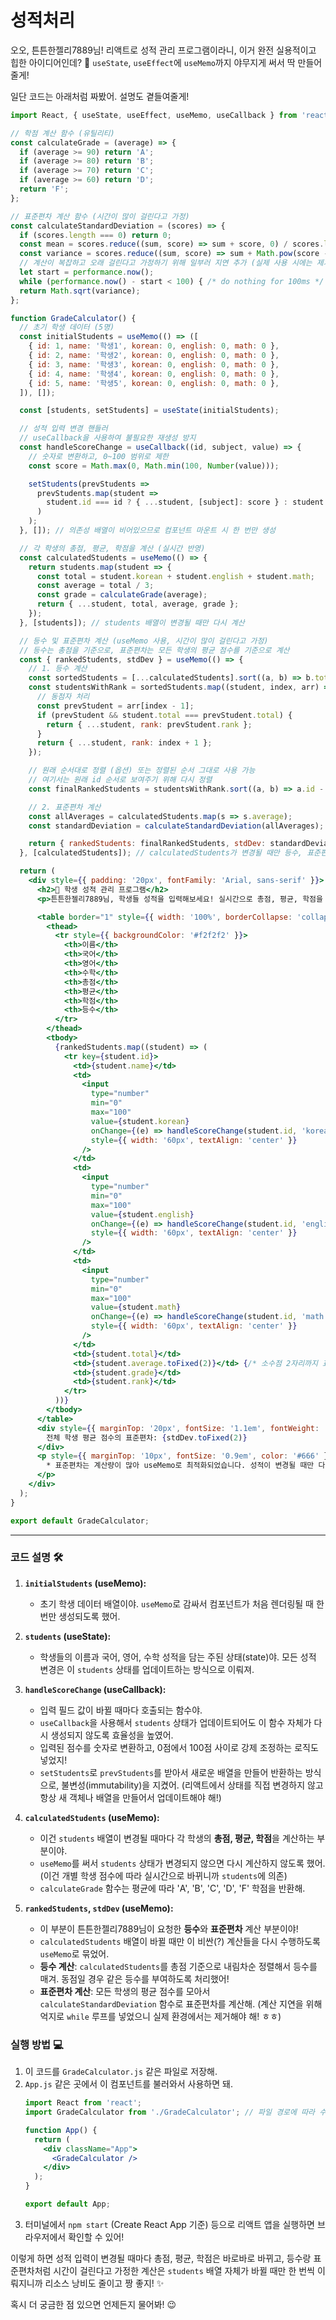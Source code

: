 
# 성적처리

오오, 튼튼한젤리7889님! 리액트로 성적 관리 프로그램이라니, 이거 완전 실용적이고 힙한 아이디어인데? 🤩 `useState`, `useEffect`에 `useMemo`까지 야무지게 써서 딱 만들어 줄게!

일단 코드는 아래처럼 짜봤어. 설명도 곁들여줄게!

```jsx
import React, { useState, useEffect, useMemo, useCallback } from 'react';

// 학점 계산 함수 (유틸리티)
const calculateGrade = (average) => {
  if (average >= 90) return 'A';
  if (average >= 80) return 'B';
  if (average >= 70) return 'C';
  if (average >= 60) return 'D';
  return 'F';
};

// 표준편차 계산 함수 (시간이 많이 걸린다고 가정)
const calculateStandardDeviation = (scores) => {
  if (scores.length === 0) return 0;
  const mean = scores.reduce((sum, score) => sum + score, 0) / scores.length;
  const variance = scores.reduce((sum, score) => sum + Math.pow(score - mean, 2), 0) / scores.length;
  // 계산이 복잡하고 오래 걸린다고 가정하기 위해 일부러 지연 추가 (실제 사용 시에는 제거)
  let start = performance.now();
  while (performance.now() - start < 100) { /* do nothing for 100ms */ }
  return Math.sqrt(variance);
};

function GradeCalculator() {
  // 초기 학생 데이터 (5명)
  const initialStudents = useMemo(() => ([
    { id: 1, name: '학생1', korean: 0, english: 0, math: 0 },
    { id: 2, name: '학생2', korean: 0, english: 0, math: 0 },
    { id: 3, name: '학생3', korean: 0, english: 0, math: 0 },
    { id: 4, name: '학생4', korean: 0, english: 0, math: 0 },
    { id: 5, name: '학생5', korean: 0, english: 0, math: 0 },
  ]), []);

  const [students, setStudents] = useState(initialStudents);

  // 성적 입력 변경 핸들러
  // useCallback을 사용하여 불필요한 재생성 방지
  const handleScoreChange = useCallback((id, subject, value) => {
    // 숫자로 변환하고, 0~100 범위로 제한
    const score = Math.max(0, Math.min(100, Number(value)));

    setStudents(prevStudents =>
      prevStudents.map(student =>
        student.id === id ? { ...student, [subject]: score } : student
      )
    );
  }, []); // 의존성 배열이 비어있으므로 컴포넌트 마운트 시 한 번만 생성

  // 각 학생의 총점, 평균, 학점을 계산 (실시간 반영)
  const calculatedStudents = useMemo(() => {
    return students.map(student => {
      const total = student.korean + student.english + student.math;
      const average = total / 3;
      const grade = calculateGrade(average);
      return { ...student, total, average, grade };
    });
  }, [students]); // students 배열이 변경될 때만 다시 계산

  // 등수 및 표준편차 계산 (useMemo 사용, 시간이 많이 걸린다고 가정)
  // 등수는 총점을 기준으로, 표준편차는 모든 학생의 평균 점수를 기준으로 계산
  const { rankedStudents, stdDev } = useMemo(() => {
    // 1. 등수 계산
    const sortedStudents = [...calculatedStudents].sort((a, b) => b.total - a.total); // 총점 내림차순 정렬
    const studentsWithRank = sortedStudents.map((student, index, arr) => {
      // 동점자 처리
      const prevStudent = arr[index - 1];
      if (prevStudent && student.total === prevStudent.total) {
        return { ...student, rank: prevStudent.rank };
      }
      return { ...student, rank: index + 1 };
    });

    // 원래 순서대로 정렬 (옵션) 또는 정렬된 순서 그대로 사용 가능
    // 여기서는 원래 id 순서로 보여주기 위해 다시 정렬
    const finalRankedStudents = studentsWithRank.sort((a, b) => a.id - b.id);

    // 2. 표준편차 계산
    const allAverages = calculatedStudents.map(s => s.average);
    const standardDeviation = calculateStandardDeviation(allAverages);

    return { rankedStudents: finalRankedStudents, stdDev: standardDeviation };
  }, [calculatedStudents]); // calculatedStudents가 변경될 때만 등수, 표준편차 다시 계산

  return (
    <div style={{ padding: '20px', fontFamily: 'Arial, sans-serif' }}>
      <h2>📝 학생 성적 관리 프로그램</h2>
      <p>튼튼한젤리7889님, 학생들 성적을 입력해보세요! 실시간으로 총점, 평균, 학점을 계산해줘요. 등수랑 표준편차는 useMemo로 성능 최적화했답니다! 😉</p>

      <table border="1" style={{ width: '100%', borderCollapse: 'collapse', textAlign: 'center' }}>
        <thead>
          <tr style={{ backgroundColor: '#f2f2f2' }}>
            <th>이름</th>
            <th>국어</th>
            <th>영어</th>
            <th>수학</th>
            <th>총점</th>
            <th>평균</th>
            <th>학점</th>
            <th>등수</th>
          </tr>
        </thead>
        <tbody>
          {rankedStudents.map((student) => (
            <tr key={student.id}>
              <td>{student.name}</td>
              <td>
                <input
                  type="number"
                  min="0"
                  max="100"
                  value={student.korean}
                  onChange={(e) => handleScoreChange(student.id, 'korean', e.target.value)}
                  style={{ width: '60px', textAlign: 'center' }}
                />
              </td>
              <td>
                <input
                  type="number"
                  min="0"
                  max="100"
                  value={student.english}
                  onChange={(e) => handleScoreChange(student.id, 'english', e.target.value)}
                  style={{ width: '60px', textAlign: 'center' }}
                />
              </td>
              <td>
                <input
                  type="number"
                  min="0"
                  max="100"
                  value={student.math}
                  onChange={(e) => handleScoreChange(student.id, 'math', e.target.value)}
                  style={{ width: '60px', textAlign: 'center' }}
                />
              </td>
              <td>{student.total}</td>
              <td>{student.average.toFixed(2)}</td> {/* 소수점 2자리까지 표시 */}
              <td>{student.grade}</td>
              <td>{student.rank}</td>
            </tr>
          ))}
        </tbody>
      </table>
      <div style={{ marginTop: '20px', fontSize: '1.1em', fontWeight: 'bold' }}>
        전체 학생 평균 점수의 표준편차: {stdDev.toFixed(2)}
      </div>
      <p style={{ marginTop: '10px', fontSize: '0.9em', color: '#666' }}>
        * 표준편차는 계산량이 많아 useMemo로 최적화되었습니다. 성적이 변경될 때만 다시 계산됩니다.
      </p>
    </div>
  );
}

export default GradeCalculator;
```

---

### 코드 설명 🛠️

1.  **`initialStudents` (useMemo):**
    *   초기 학생 데이터 배열이야. `useMemo`로 감싸서 컴포넌트가 처음 렌더링될 때 한 번만 생성되도록 했어.

2.  **`students` (useState):**
    *   학생들의 이름과 국어, 영어, 수학 성적을 담는 주된 상태(state)야. 모든 성적 변경은 이 `students` 상태를 업데이트하는 방식으로 이뤄져.

3.  **`handleScoreChange` (useCallback):**
    *   입력 필드 값이 바뀔 때마다 호출되는 함수야.
    *   `useCallback`을 사용해서 `students` 상태가 업데이트되어도 이 함수 자체가 다시 생성되지 않도록 효율성을 높였어.
    *   입력된 점수를 숫자로 변환하고, 0점에서 100점 사이로 강제 조정하는 로직도 넣었지!
    *   `setStudents`로 `prevStudents`를 받아서 새로운 배열을 만들어 반환하는 방식으로, 불변성(immutability)을 지켰어. (리액트에서 상태를 직접 변경하지 않고 항상 새 객체나 배열을 만들어서 업데이트해야 해!)

4.  **`calculatedStudents` (useMemo):**
    *   이건 `students` 배열이 변경될 때마다 각 학생의 **총점, 평균, 학점**을 계산하는 부분이야.
    *   `useMemo`를 써서 `students` 상태가 변경되지 않으면 다시 계산하지 않도록 했어. (이건 개별 학생 점수에 따라 실시간으로 바뀌니까 `students`에 의존)
    *   `calculateGrade` 함수는 평균에 따라 'A', 'B', 'C', 'D', 'F' 학점을 반환해.

5.  **`rankedStudents`, `stdDev` (useMemo):**
    *   이 부분이 튼튼한젤리7889님이 요청한 **등수**와 **표준편차** 계산 부분이야!
    *   `calculatedStudents` 배열이 바뀔 때만 이 비싼(?) 계산들을 다시 수행하도록 `useMemo`로 묶었어.
    *   **등수 계산**: `calculatedStudents`를 총점 기준으로 내림차순 정렬해서 등수를 매겨. 동점일 경우 같은 등수를 부여하도록 처리했어!
    *   **표준편차 계산**: 모든 학생의 평균 점수를 모아서 `calculateStandardDeviation` 함수로 표준편차를 계산해. (계산 지연을 위해 억지로 `while` 루프를 넣었으니 실제 환경에서는 제거해야 해! ㅎㅎ)

### 실행 방법 💻

1.  이 코드를 `GradeCalculator.js` 같은 파일로 저장해.
2.  `App.js` 같은 곳에서 이 컴포넌트를 불러와서 사용하면 돼.
    ```jsx
    import React from 'react';
    import GradeCalculator from './GradeCalculator'; // 파일 경로에 따라 수정

    function App() {
      return (
        <div className="App">
          <GradeCalculator />
        </div>
      );
    }

    export default App;
    ```
3.  터미널에서 `npm start` (Create React App 기준) 등으로 리액트 앱을 실행하면 브라우저에서 확인할 수 있어!

이렇게 하면 성적 입력이 변경될 때마다 총점, 평균, 학점은 바로바로 바뀌고, 등수랑 표준편차처럼 시간이 걸린다고 가정한 계산은 `students` 배열 자체가 바뀔 때만 한 번씩 이뤄지니까 리소스 낭비도 줄이고 짱 좋지! ✨

혹시 더 궁금한 점 있으면 언제든지 물어봐! 😉
